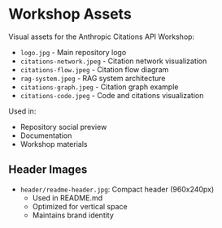 # Workshop Assets

Visual assets for the Anthropic Citations API Workshop:

- `logo.jpg` - Main repository logo
- `citations-network.jpeg` - Citation network visualization
- `citations-flow.jpeg` - Citation flow diagram
- `rag-system.jpeg` - RAG system architecture
- `citations-graph.jpeg` - Citation graph example
- `citations-code.jpeg` - Code and citations visualization

Used in:
- Repository social preview
- Documentation
- Workshop materials

## Header Images
- `header/readme-header.jpg`: Compact header (960x240px)
  - Used in README.md
  - Optimized for vertical space
  - Maintains brand identity
